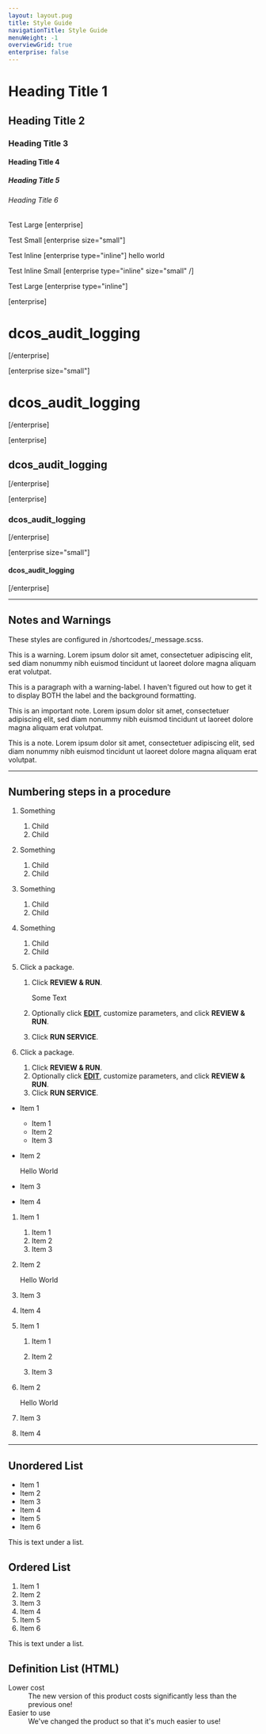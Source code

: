 ```yaml
---
layout: layout.pug
title: Style Guide
navigationTitle: Style Guide
menuWeight: -1
overviewGrid: true
enterprise: false
---
```


# Heading Title 1

## Heading Title 2

### Heading Title 3

#### Heading Title 4

##### Heading Title 5

###### Heading Title 6

Test Large
[enterprise]

Test Small
[enterprise size="small"]

Test Inline [enterprise type="inline"] hello world

Test Inline Small [enterprise type="inline" size="small" /]

Test Large
[enterprise type="inline"]

[enterprise]
# dcos_audit_logging
[/enterprise]

[enterprise size="small"]
# dcos_audit_logging
[/enterprise]

[enterprise]
## dcos_audit_logging
[/enterprise]

[enterprise]
### dcos_audit_logging
[/enterprise]

[enterprise size="small"]
#### dcos_audit_logging
[/enterprise]

---
## Notes and Warnings

These styles are configured in /shortcodes/_message.scss.

<p class="message--warning">
This is a warning. Lorem ipsum dolor sit amet, consectetuer adipiscing elit, sed diam nonummy nibh euismod tincidunt ut laoreet dolore magna aliquam erat volutpat.
</p>
<p class="message--warning-label">
This is a paragraph with a warning-label. I haven't figured out how to get it to display BOTH the label and the background formatting.
</p>
<p class="message--important">
This is an important note. Lorem ipsum dolor sit amet, consectetuer adipiscing elit, sed diam nonummy nibh euismod tincidunt ut laoreet dolore magna aliquam erat volutpat.
</p>
<p class="message--note">
This is a note. Lorem ipsum dolor sit amet, consectetuer adipiscing elit, sed diam nonummy nibh euismod tincidunt ut laoreet dolore magna aliquam erat volutpat. 


---
## Numbering steps in a procedure

1. Something
    1. Child
    1. Child
1. Something
    1. Child
    1. Child
1. Something
    1. Child
    1. Child
1. Something
    1. Child
    1. Child


1.  Click a package.
    1. Click **REVIEW & RUN**.

        Some Text

    1. Optionally click [**EDIT**](/1.10/deploying-services/config-universe-service/), customize parameters, and click **REVIEW & RUN**.
    1. Click **RUN SERVICE**.


1.  Click a package.
    1. Click **REVIEW & RUN**.
    1. Optionally click [**EDIT**](/1.10/deploying-services/config-universe-service/), customize parameters, and click **REVIEW & RUN**.
    1. Click **RUN SERVICE**.



* Item 1
    * Item 1
    * Item 2
    * Item 3
* Item 2

    Hello World

* Item 3
* Item 4


1. Item 1
    1. Item 1
    1. Item 2
    1. Item 3
1. Item 2

    Hello World

1. Item 3
1. Item 4


1. Item 1

    1. Item 1

    1. Item 2

    1. Item 3

1. Item 2

    Hello World

1. Item 3

1. Item 4

---

## Unordered List

- Item 1
- Item 2
- Item 3
- Item 4
- Item 5
- Item 6

This is text under a list.

## Ordered List

1. Item 1
2. Item 2
3. Item 3
4. Item 4
5. Item 5
6. Item 6

This is text under a list.

## Definition List (HTML)

<dl>
  <dt>Lower cost</dt>
  <dd>The new version of this product costs significantly less than the previous one!</dd>
  <dt>Easier to use</dt>
  <dd>We've changed the product so that it's much easier to use!</dd>
</dl>